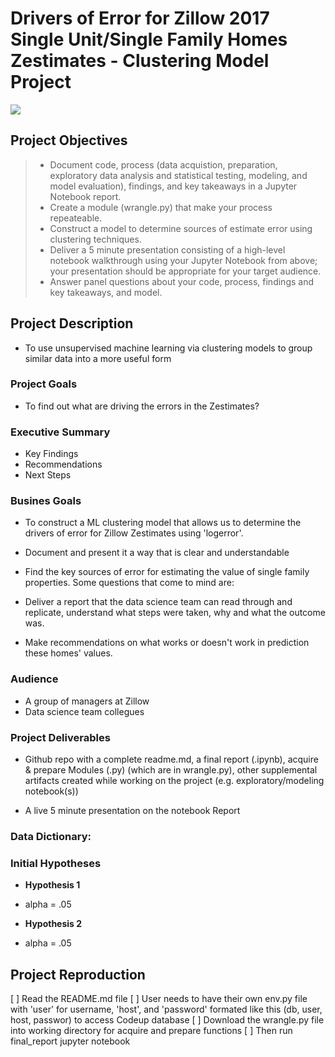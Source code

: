 # Drivers of Error for Zillow 2017 Single Unit/Single Family Homes Zestimates - Clustering Model Project

![]("https://images.app.goo.gl/8qCu58VJVbYNpvLa6")

## Project Objectives
> - Document code, process (data acquistion, preparation, exploratory data analysis and statistical testing, modeling, and model evaluation), findings, and key takeaways in a Jupyter Notebook report.
> - Create a module (wrangle.py) that make your process repeateable.
> - Construct a model to determine sources of estimate error using clustering techniques.
> - Deliver a 5 minute presentation consisting of a high-level notebook walkthrough using your Jupyter Notebook from above; your presentation should be appropriate for your target audience.
> - Answer panel questions about your code, process, findings and key takeaways, and model.

## Project Description
- To use unsupervised machine learning via clustering models to group similar data into a more useful form

### Project Goals
- To find out what are driving the errors in the Zestimates?

### Executive Summary
- Key Findings
- Recommendations
- Next Steps

### Busines Goals
- To construct a ML clustering model that allows us to determine the drivers of error for Zillow Zestimates using 'logerror'.
- Document and present it a way that is clear and understandable

- Find the key sources of error for estimating the value of single family properties. Some questions that come to mind are:


- Deliver a report that the data science team can read through and replicate, understand what steps were taken, why and what the outcome was.

- Make recommendations on what works or doesn't work in prediction these homes' values.

### Audience
- A group of managers at Zillow
- Data science team collegues 

### Project Deliverables
- Github repo with a complete readme.md, a final report (.ipynb), acquire & prepare Modules (.py) (which are in wrangle.py), other supplemental artifacts created while working on the project (e.g. exploratory/modeling notebook(s))

- A live 5 minute presentation on the notebook Report


### Data Dictionary:

### Initial Hypotheses
- **Hypothesis 1**
- alpha = .05


- **Hypothesis 2**
- alpha = .05





## Project Reproduction
[ ] Read the README.md file
[ ] User needs to have their own env.py file with 'user' for username, 'host', and 'password' formated like this (db, user, host, passwor) to access Codeup database 
[ ] Download the wrangle.py file into working directory for acquire and prepare functions 
[ ] Then run final_report jupyter notebook

